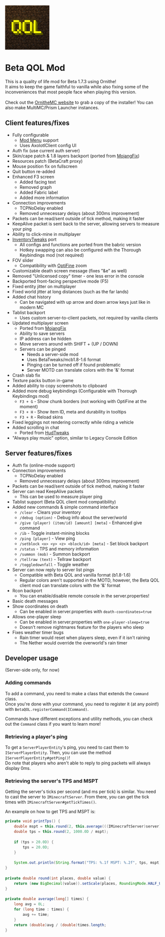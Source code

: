 ![icon.png](client%2Fsrc%2Fmain%2Fresources%2Fassets%2Fbetaqol%2Ficon.png)
# Beta QOL Mod
This is a quality of life mod for Beta 1.7.3 using Ornithe!
<br>It aims to keep the game faithful to vanilla while also fixing some of the inconveniences that most people face when playing this version.
<br>
<br>Check out the [OrnitheMC website](https://ornithemc.net/) to grab a copy of the installer! You can also make MultiMC/Prism Launcher instances.
<br>
## Client features/fixes
- Fully configurable
  - [Mod Menu](https://modrinth.com/mod/modmenu-ornithe) support
  - Uses AxolotlClient config UI
- Auth fix (use current auth server)
- Skin/cape patch & 1.8 layers backport (ported from [MojangFix](https://modrinth.com/mod/mojangfix))
- Resources patch (BetaCraft proxy)
- Mouse position fix on fullscreen
- Quit button re-added
- Enhanced F3 screen
  - Added facing text
  - Removed graph
  - Added Fabric label
  - Added more information
- Connection improvements
  - TCPNoDelay enabled
  - Removed unnecessary delays (about 300ms improvement)
- Packets can be read/sent outside of tick method, making it faster
- KeepAlive packet is sent back to the server, allowing servers to measure your ping
- Ability to click-mine in multiplayer
- [InventoryTweaks](https://modrinth.com/mod/inventorytweaks) port
  - All configs and functions are ported from the babric version
  - Hotkey swapping can also be configured with the Thorough Keybindings mod (not required)
- FOV slider
  - Compatibility with [OptiFine](https://modrinth.com/mod/legacy-optifabric) zoom
- Customizable death screen message (fixes "&e" as well)
- Removed "Unlicensed copy" timer - one less error in the console
- Backported front-facing perspective mode (F5)
- Fixed entity jitter on multiplayer
- Fixed world jitter at long distances (such as the far lands)
- Added chat history
  - Can be navigated with up arrow and down arrow keys just like in modern MC
- Tablist backport
  - Uses custom server-to-client packets, not required by vanilla clients
- Updated multiplayer screen
  - Ported from [MojangFix](https://modrinth.com/mod/mojangfix)
  - Ability to save servers
  - IP address can be hidden
  - Move servers around with SHIFT + (UP / DOWN)
  - Servers can be pinged
    - Needs a server-side mod
    - Uses BetaTweaks/mcb1.8-1.6 format
    - Pinging can be turned off if found problematic
    - Server MOTD can translate colors with the '&' format
- Crash slab fix
- Texture packs button in-game
- Added ability to copy screenshots to clipboard
- Added more debug keybindings (Configurable with Thorough Keybindings mod)
  - `F3 + G` - Show chunk borders (not working with OptiFine at the moment)
  - `F3 + H` - Show item ID, meta and durability in tooltips
  - `F3 + R` - Reload skins
- Fixed leggings not rendering correctly while riding a vehicle
- Added scrolling in chat
  - Ported from [HudTweaks](https://github.com/telvarost/HudTweaks-StationAPI)
- "Always play music" option, similar to Legacy Console Edition

## Server features/fixes
- Auth fix (online-mode support)
- Connection improvements
  - TCPNoDelay enabled
  - Removed unnecessary delays (about 300ms improvement)
- Packets can be read/sent outside of tick method, making it faster
- Server can read KeepAlive packets
  - This can be used to measure player ping
- Tablist support (Beta QOL client mod compatibility)
- Added new commands & simple command interface
  - `/clear` - Clears your inventory
  - `/debug (option)` - Debug info about the server/world
  - `/give (player) (item/id) [amount] [meta]` - Enhanced give command
  - `/ib` - Toggle instant-mining blocks
  - `/ping [player]` - View ping
  - `/setblock <x> <y> <z> <block/id> [meta]` - Set block backport
  - `/status` - TPS and memory information
  - `/summon (mob)` - Summon backport
  - `/tellraw (text)` - Tellraw backport
  - `/toggledownfall` - Toggle weather
- Server can now reply to server list pings
  - Compatible with Beta QOL and vanilla format (b1.8-1.6)
  - Regular colors aren't supported in the MOTD, however, the Beta QOL client mod can translate colors with the '&' format
- Rcon backport
  - You can enable/disable remote console in the server.properties!
- Basic death messages
- Show coordinates on death
  - Can be enabled in server.properties with `death-coordinates=true` 
- Allows one-player sleep
  - Can be enabled in server.properties with `one-player-sleep=true`
  - Doesn't remove nightmares feature for the players who sleep
- Fixes weather timer bugs
  - Rain timer would reset when players sleep, even if it isn't raining
  - The Nether would override the overworld's rain timer

## Developer usage
(Server-side only, for now)

### Adding commands
To add a command, you need to make a class that extends the `Command` class.
<br>Once you're done with your command, you need to register it (at any point!) with `BetaQOL.registerCommand(ICommand)`.

Commands have different exceptions and utility methods, you can check out the `Command` class if you want to learn more!

### Retrieving a player's ping
To get a `ServerPlayerEntity`'s ping, you need to cast them to `IServerPlayerEntity`. Then, you can use the method `IServerPlayerEntity#getPing()`!
<br>Do note that players who aren't able to reply to ping packets will always display 0ms.

### Retrieving the server's TPS and MSPT
Getting the server's ticks per second (and ms per tick) is similar. You need to cast the server to `IMinecraftServer`. From there, you can get the tick times with `IMinecraftServer#getTickTimes()`.

An example on how to get TPS and MSPT is:
```java
private void printTps() {
    double mspt = this.round(2, this.average(((IMinecraftServer)server).getTickTimes()) * 1.0E-6D);
    double tps = this.round(2, 1000.0D / mspt);

    if (tps > 20.0D) {
        tps = 20.0D;
    }
    
    System.out.println(String.format("TPS: %.1f MSPT: %.2f", tps, mspt));
}

private double round(int places, double value) {
    return (new BigDecimal(value)).setScale(places, RoundingMode.HALF_UP).doubleValue();
}

private double average(long[] times) {
    long avg = 0L;
    for (long time : times) {
        avg += time;
    }
    return (double)avg / (double)times.length;
}
```